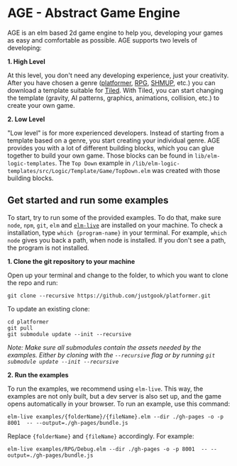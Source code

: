 # AGE - Abstract Game Engine 
AGE is an elm based 2d game engine to help you, developing your games as easy and comfortable as possible. 
AGE supports two levels of developing:

**1. High Level**

At this level, you don't need any developing experience, just your creativity. After you have chosen a genre ([platformer](https://en.wikipedia.org/wiki/Platform_game), [RPG](https://en.wikipedia.org/wiki/Role-playing_video_game), [SHMUP](https://en.wikipedia.org/wiki/Shoot_%27em_up), etc.) you can download a template suitable for [Tiled](https://www.mapeditor.org/).
With Tiled, you can start changing the template (gravity, AI patterns, graphics, animations, collision, etc.) to create your own game.


**2. Low Level**

"Low level" is for more experienced developers. Instead of starting from a template based on a genre, you start creating your individual genre. AGE provides you with a lot of different building blocks, which you can glue together to build your own game. Those blocks can be found in `lib/elm-logic-templates`. The `Top Down` example in `/lib/elm-logic-templates/src/Logic/Template/Game/TopDown.elm` was created with those building blocks.

## Get started and run some examples
To start, try to run some of the provided examples. To do that, make sure `node`, `npm`, `git`, `elm` and [`elm-live`](https://www.elm-live.com/) are installed on your machine. To check a installation, type `which {program-name}` in your terminal. For example, `which node` gives you back a path, when node is installed. If you don't see a path, the program is not installed. 

**1. Clone the git repository to your machine**

Open up your terminal and change to the folder, to which you want to clone the repo and run:

`git clone --recursive https://github.com/justgook/platformer.git`

To update an existing clone:
```
cd platformer
git pull
git submodule update --init --recursive
```
*Note: Make sure all submodules contain the assets needed by the examples. Either by cloning with the `--recursive` flag or by running `git submodule update --init --recursive`* 

**2. Run the examples** 

To run the examples, we recommend using `elm-live`. This way, the examples are not only built, but a dev server is also set up, and the game opens automatically in your browser. To run an example, use this command:

`elm-live examples/{folderName}/{fileName}.elm --dir ./gh-pages -o -p 8001  -- --output=./gh-pages/bundle.js`

Replace `{folderName}` and `{fileName}` accordingly. For example:

`elm-live examples/RPG/Debug.elm --dir ./gh-pages -o -p 8001  -- --output=./gh-pages/bundle.js`
